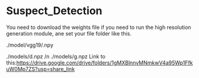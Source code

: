 # Suspect_Detection
You need to download the weights file if you need to run the high resolution generation module, ane set your file folder like this.

./model/vgg19/.npy

./models/d.npz /n
./models/g.npz
Link to this:https://drive.google.com/drive/folders/1gMXBlnnvMNmkwV4a95Wp1FfkuW0Mp7ZS?usp=share_link
